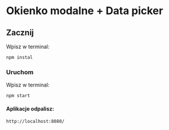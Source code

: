 # Okienko modalne + Data picker

## Zacznij

Wpisz w terminal:

```
npm instal
```

### Uruchom

Wpisz w terminal:

```
npm start
```
#### Aplikacje odpalisz:

```
http://localhost:8080/
```
